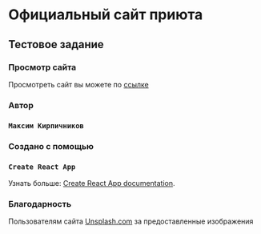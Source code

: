 # Официальный сайт приюта

## Тестовое задание

### Просмотр сайта

Просмотреть сайт вы можете по [ссылке](https://superclaw.github.io/animal_shelter/build/)

### Автор

### `Максим Кирпичников`



### Создано с помощью

### `Create React App`

Узнать больше: [Create React App documentation](https://facebook.github.io/create-react-app/docs/getting-started).

### Благодарность

Пользователям сайта [Unsplash.com](https://unsplash.com) за предоставленные изображения

